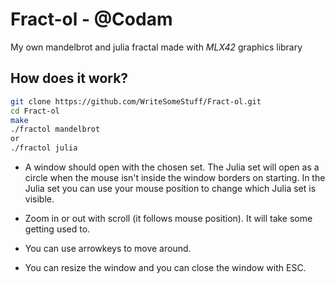 # Fract-ol - @Codam
My own mandelbrot and julia fractal made with *MLX42* graphics library

## How does it work?

```bash
git clone https://github.com/WriteSomeStuff/Fract-ol.git
cd Fract-ol
make
./fractol mandelbrot
or
./fractol julia
```
- A window should open with the chosen set. The Julia set will open as a circle when the mouse isn't inside the window borders on starting. In the Julia set you can use your mouse position to change which Julia set is visible.

- Zoom in or out with scroll (it follows mouse position). It will take some getting used to.

- You can use arrowkeys to move around.

- You can resize the window and you can close the window with ESC.
